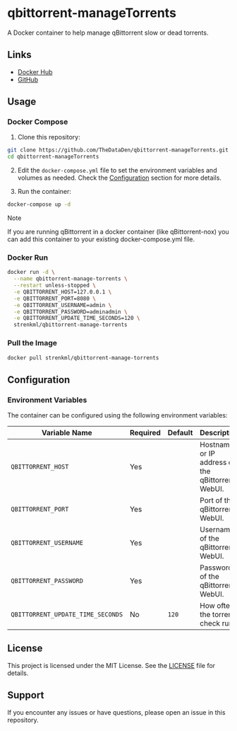 # qbittorrent-manageTorrents

A Docker container to help manage qBittorrent slow or dead torrents.

## Links

- [Docker Hub](https://hub.docker.com/r/strenkml/qbittorrent-manage-torrents)
- [GitHub](https://github.com/TheDataDen/qbittorrent-manageTorrents)

## Usage

### Docker Compose

1. Clone this repository:

```bash
git clone https://github.com/TheDataDen/qbittorrent-manageTorrents.git
cd qbittorrent-manageTorrents
```

2. Edit the `docker-compose.yml` file to set the environment variables and volumes as needed. Check the [Configuration](#configuration) section for more details.

3. Run the container:

```bash
docker-compose up -d
```

> [!NOTE]
> If you are running qBittorrent in a docker container (like qBittorrent-nox) you can add this container to your existing docker-compose.yml file.

### Docker Run

```bash
docker run -d \
  --name qbittorrent-manage-torrents \
  --restart unless-stopped \
  -e QBITTORRENT_HOST=127.0.0.1 \
  -e QBITTORRENT_PORT=8080 \
  -e QBITTORRENT_USERNAME=admin \
  -e QBITTORRENT_PASSWORD=adminadmin \
  -e QBITTORRENT_UPDATE_TIME_SECONDS=120 \
  strenkml/qbittorrent-manage-torrents
```

### Pull the Image

```bash
docker pull strenkml/qbittorrent-manage-torrents
```

## Configuration

### Environment Variables

The container can be configured using the following environment variables:

| Variable Name                     | Required | Default | Description                                      |
| --------------------------------- | -------- | ------- | ------------------------------------------------ |
| `QBITTORRENT_HOST`                | Yes      |         | Hostname or IP address of the qBittorrent WebUI. |
| `QBITTORRENT_PORT`                | Yes      |         | Port of the qBittorrent WebUI.                   |
| `QBITTORRENT_USERNAME`            | Yes      |         | Username of the qBittorrent WebUI.               |
| `QBITTORRENT_PASSWORD`            | Yes      |         | Password of the qBittorrent WebUI.               |
| `QBITTORRENT_UPDATE_TIME_SECONDS` | No       | `120`   | How often the torrent check runs                 |

## License

This project is licensed under the MIT License. See the [LICENSE](LICENSE) file for details.

## Support

If you encounter any issues or have questions, please open an issue in this repository.
